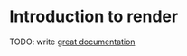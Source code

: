 # Introduction to render

TODO: write [great documentation](http://jacobian.org/writing/what-to-write/)
